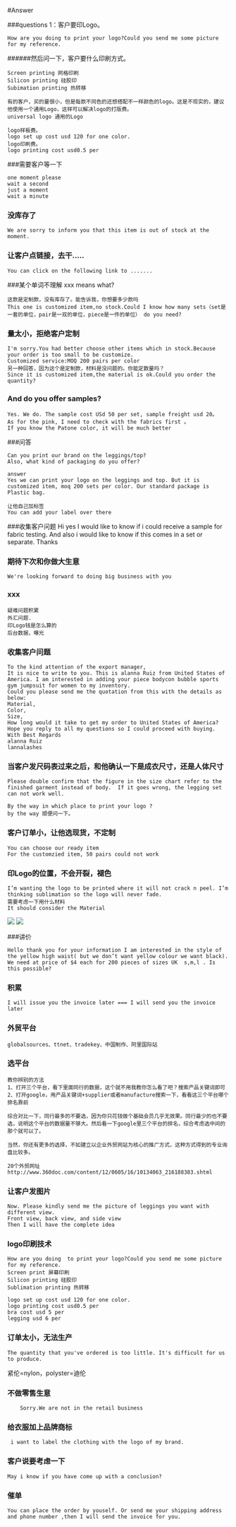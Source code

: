 #Answer

###questions 1：客户要印Logo。
	
	How are you doing to print your logo?Could you send me some picture for my reference.

######然后问一下，客户要什么印刷方式。

	Screen printing 网格印刷
	Silicon printing 硅胶印
	Subimation printing 热转移

	有的客户，买的量很小，但是每款不同色的还想搭配不一样颜色的logo。这是不现实的，建议他使用一个通用Logo，这样可以解决logo的打版费。
	universal logo 通用的Logo

	logo样板费。
	logo set up cost usd 120 for one color.
    logo印刷费。
	logo printing cost usd0.5 per


###需要客户等一下

	one moment please
	wait a second
	just a moment
	wait a minute


### 没库存了
	We are sorry to inform you that this item is out of stock at the moment. 

### 让客户点链接，去干.....
	You can click on the following link to .......

###某个单词不理解
    xxx means what?

	这款是定制款，没有库存了。能告诉我，你想要多少款吗
	This one is customized item,no stock.Could I know how many sets（set是一套的单位，pair是一双的单位，piece是一件的单位） do you need?

### 量太小，拒绝客户定制
	I'm sorry.You had better choose other items which in stock.Because your order is too small to be customize.
	Customized service:MOQ 200 pairs per color
	另一种回答，因为这个是定制款，材料是没问题的。你能定数量吗？
	Since it is customized item,the material is ok.Could you order the quantity?

### And do you offer samples?
	Yes. We do. The sample cost USd 50 per set, sample freight usd 20。
	As for the pink, I need to check with the fabrics first 。
	If you know the Patone color, it will be much better 


###问答

	Can you print our brand on the leggings/top?
	Also, what kind of packaging do you offer?
    
	answer
	Yes we can print your logo on the leggings and top. But it is customized item, moq 200 sets per color. Our standard package is Plastic bag.
	
	让他自己加标签
	You can add your label over there 

###收集客户问题
	Hi yes I would like to know if i could receive a sample for fabric testing. And also i would like to know if this comes in a set or separate. Thanks


### 期待下次和你做大生意
	We're looking forward to doing big business with you
	






### xxx
	疑难问题积累
	外汇问题.
	印Logo钱是怎么算的
	后台数据，曝光
### 收集客户问题


	To the kind attention of the export manager,
	It is nice to write to you. This is alanna Ruiz from United States of America. I am interested in adding your piece bodycon bubble sports gym jumpsuit for women to my inventory.
	Could you please send me the quotation from this with the details as below:
	Material,
	Color,
	Size,
	How long would it take to get my order to United States of America?
	Hope you reply to all my questions so I could proceed with buying.
	With Best Regards
	alanna Ruiz
	lannalashes

### 当客户发尺码表过来之后，和他确认一下是成衣尺寸，还是人体尺寸

	Please double confirm that the figure in the size chart refer to the finished garment instead of body.  If it goes wrong, the legging set can not work well.

	By the way in which place to print your logo ?
	by the way 顺便问一下。


### 客户订单小，让他选现货，不定制
	You can choose our ready item 
	For the customzied item, 50 pairs could not work 


### 印Logo的位置，不会开裂，褪色
	I’m wanting the logo to be printed where it will not crack n peel. I’m thinking sublimation so the logo will never fade.
	需要考虑一下用什么材料
	It should consider the Material 

![](https://i.imgur.com/mQ28TDT.jpg)
![](https://i.imgur.com/4R0vNZB.jpg)


###讲价

	Hello thank you for your information I am interested in the style of the yellow high waist( but we don’t want yellow colour we want black). We need at price of $4 each for 200 pieces of sizes UK  s,m,l . Is this possible?

### 积累

	I will issue you the invoice later === I will send you the invoice later

### 外贸平台

	globalsources、ttnet、tradekey、中国制作、阿里国际站

### 选平台

	教你辨别的方法
	1、打开三个平台，看下里面同行的数据，这个就不用我教你怎么看了吧？搜索产品关键词即可
	2、打开google，用产品关键词+supplier或者manufacture搜索一下，看看这三个平台哪个排名靠前
	
	综合对比一下，同行最多的不要选，因为你只花钱做个基础会员几乎无效果。同行最少的也不要选，说明这个平台的数据量不够大。然后看一下google里三个平台的排名，综合考虑选中间的那个就可以了。
	
	当然，你还有更多的选择，不如建立以企业外贸网站为核心的推广方式，这种方式得到的专业询盘比较多。

	20个外贸网址
	http://www.360doc.com/content/12/0605/16/10134063_216188383.shtml


### 让客户发图片
	Now. Please kindly send me the picture of leggings you want with different view. 
	Front view, back view, and side view 
	Then I will have the complete idea 

### logo印刷技术
	How are you doing  to print your logo?Could you send me some picture for my reference.
	Screen print 屏幕印刷
	Silicon printing 硅胶印
	Sublimation printing 热转移
	
	logo set up cost usd 120 for one color.
	logo printing cost usd0.5 per
	bra cost usd 5 per
	legging usd 6 per
	
### 订单太小，无法生产
	The quantity that you've ordered is too little. It's difficult for us to produce.

紧伦=nylon，polyster=迪伦

###  不做零售生意
		Sorry.We are not in the retail business

### 给衣服加上品牌商标
	 i want to label the clothing with the logo of my brand.

### 客户说要考虑一下
	May i know if you have come up with a conclusion?

### 催单
	You can place the order by youself. Or send me your shipping address and phone number ,then I will send the invoice for you.